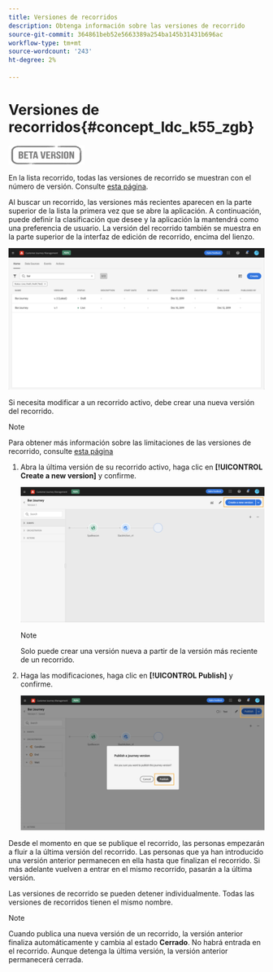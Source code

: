 ```yaml
---
title: Versiones de recorridos
description: Obtenga información sobre las versiones de recorrido
source-git-commit: 364861beb52e5663389a254ba145b31431b696ac
workflow-type: tm+mt
source-wordcount: '243'
ht-degree: 2%

---
```


# Versiones de recorridos{#concept_ldc_k55_zgb}

![](../assets/do-not-localize/badge.png)

En la lista recorrido, todas las versiones de recorrido se muestran con el número de versión. Consulte [esta página](../building-journeys/using-the-journey-designer.md).

Al buscar un recorrido, las versiones más recientes aparecen en la parte superior de la lista la primera vez que se abre la aplicación. A continuación, puede definir la clasificación que desee y la aplicación la mantendrá como una preferencia de usuario. La versión del recorrido también se muestra en la parte superior de la interfaz de edición de recorrido, encima del lienzo.

![](../assets/journeyversions1.png)

Si necesita modificar a un recorrido activo, debe crear una nueva versión del recorrido.

>[!NOTE]
>
>Para obtener más información sobre las limitaciones de las versiones de recorrido, consulte [esta página](../building-journeys/limitations.md#journey-versions-limitations)

1. Abra la última versión de su recorrido activo, haga clic en **[!UICONTROL Create a new version]** y confirme.

   ![](../assets/journeyversions2.png)

   >[!NOTE]
   >
   >Solo puede crear una versión nueva a partir de la versión más reciente de un recorrido.

1. Haga las modificaciones, haga clic en **[!UICONTROL Publish]** y confirme.

   ![](../assets/journeyversions3.png)

Desde el momento en que se publique el recorrido, las personas empezarán a fluir a la última versión del recorrido. Las personas que ya han introducido una versión anterior permanecen en ella hasta que finalizan el recorrido. Si más adelante vuelven a entrar en el mismo recorrido, pasarán a la última versión.

Las versiones de recorrido se pueden detener individualmente. Todas las versiones de recorridos tienen el mismo nombre.

>[!NOTE]
>
>Cuando publica una nueva versión de un recorrido, la versión anterior finaliza automáticamente y cambia al estado **Cerrado**. No habrá entrada en el recorrido. Aunque detenga la última versión, la versión anterior permanecerá cerrada.
